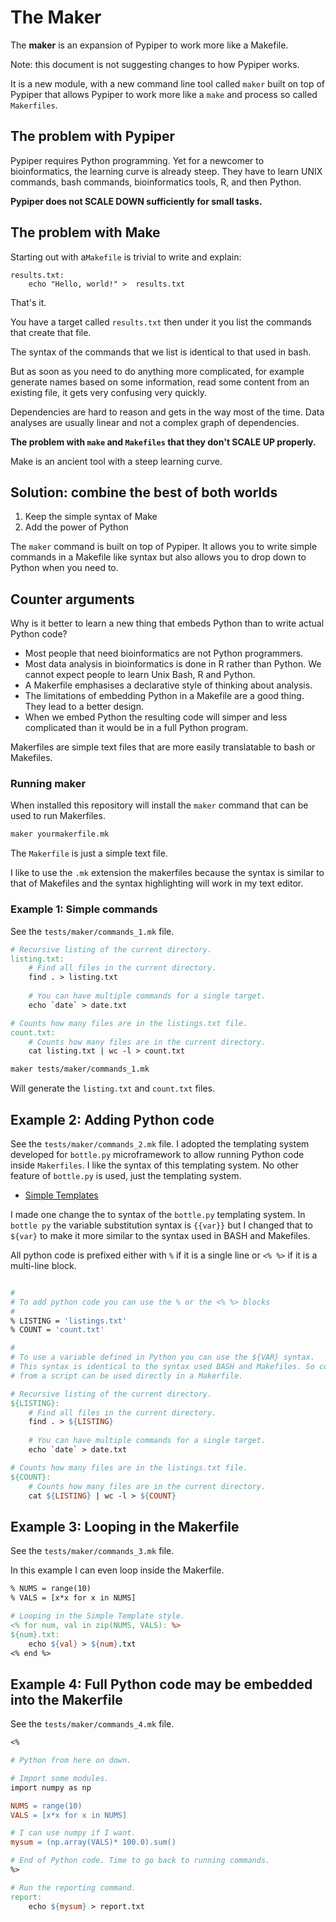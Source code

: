 # The Maker

The **maker** is an expansion of Pypiper to work more like a Makefile.

Note: this document is not suggesting changes to how Pypiper works. 

It is a new module, with a new command line tool called `maker` built on top of Pypiper that allows Pypiper to work more like a `make` and process so called `Makerfiles`.

## The problem with Pypiper

Pypiper requires Python programming. Yet for a newcomer to bioinformatics, 
the learning curve is already steep. They have to learn UNIX commands, bash commands, bioinformatics tools, R, and then Python.

**Pypiper does not SCALE DOWN sufficiently for small tasks.**


## The problem with Make

Starting out with a`Makefile` is trivial to write and explain:

```
results.txt:
    echo "Hello, world!" >  results.txt
```

That's it.

You have a target called `results.txt` then under it you list the commands that create that file. 

The syntax of the commands that we list is identical to that used in bash. 

But as soon as you need to do anything more complicated, for example generate names based on some information, read some content from an existing file, it gets very confusing very quickly. 

Dependencies are hard to reason and gets in the way most of the time. Data analyses are usually linear and not a complex graph of dependencies.

**The problem with `make` and `Makefiles` that they don't SCALE UP properly.**

Make is an ancient tool with a steep learning curve.

## Solution: combine the best of both worlds

1. Keep the simple syntax of Make
2. Add the power of Python

The `maker` command is built on top of Pypiper. It allows you to write simple commands in a Makefile like syntax but also allows you to drop down to Python when you need to.

## Counter arguments

Why is it better to learn a new thing that embeds Python than to write actual Python code?

* Most people that need bioinformatics are not Python programmers.
* Most data analysis in bioinformatics is done in R rather than Python. We cannot expect people to learn Unix Bash, R and Python.
* A Makerfile emphasises a declarative style of thinking about analysis.
* The limitations of embedding Python in a Makefile are a good thing. They lead to a better design.
* When we embed Python the resulting code will simper and less complicated than it would be in a full Python program.

Makerfiles are simple text files that are more easily translatable to bash or Makefiles.

### Running maker

When installed this repository will install the `maker` command that can be used to run Makerfiles.

```bash
maker yourmakerfile.mk
```

The `Makerfile` is just a simple text file.

I like to use the `.mk` extension the makerfiles because the syntax is similar to that of Makefiles and the syntax highlighting will work in my text editor.

### Example 1: Simple commands

See the `tests/maker/commands_1.mk` file.

```makefile
# Recursive listing of the current directory.
listing.txt:
    # Find all files in the current directory.
    find . > listing.txt
    
    # You can have multiple commands for a single target.
    echo `date` > date.txt

# Counts how many files are in the listings.txt file.
count.txt:
    # Counts how many files are in the current directory.
    cat listing.txt | wc -l > count.txt
```

```bash
maker tests/maker/commands_1.mk
```

Will generate the `listing.txt` and `count.txt` files.

## Example 2: Adding Python code

See the `tests/maker/commands_2.mk` file. I adopted the templating system developed for `bottle.py` microframework to allow running Python code inside `Makerfiles`. I like the syntax of this templating system. No other feature of `bottle.py` is used, just the templating system.

* [Simple Templates][templates]

[templates]: https://bottlepy.org/docs/dev/stpl.html

I made one change the to syntax of the `bottle.py` templating system. In `bottle py` the variable substitution syntax is `{{var}}` but I changed that to `${var}` to make it more similar to the syntax used in BASH and Makefiles.

All python code is prefixed either with `%` if it is a single line or `<% %>` if it is a multi-line block.


```makefile

#
# To add python code you can use the % or the <% %> blocks
#
% LISTING = 'listings.txt'
% COUNT = 'count.txt'

#
# To use a variable defined in Python you can use the ${VAR} syntax.
# This syntax is identical to the syntax used BASH and Makefiles. So code
# from a script can be used directly in a Makerfile.

# Recursive listing of the current directory.
${LISTING}:
    # Find all files in the current directory.
    find . > ${LISTING}
    
    # You can have multiple commands for a single target.
    echo `date` > date.txt

# Counts how many files are in the listings.txt file.
${COUNT}:
    # Counts how many files are in the current directory.
    cat ${LISTING} | wc -l > ${COUNT}
```

## Example 3: Looping in the Makerfile

See the `tests/maker/commands_3.mk` file.

In this example I can even loop inside the Makerfile. 

```makefile
% NUMS = range(10)
% VALS = [x*x for x in NUMS]

# Looping in the Simple Template style.
<% for num, val in zip(NUMS, VALS): %>
${num}.txt:
	echo ${val} > ${num}.txt
<% end %>
```

## Example 4: Full Python code may be embedded into the Makerfile

See the `tests/maker/commands_4.mk` file.

```makefile
<%

# Python from here on down.

# Import some modules.
import numpy as np

NUMS = range(10)
VALS = [x*x for x in NUMS]

# I can use numpy if I want.
mysum = (np.array(VALS)* 100.0).sum()

# End of Python code. Time to go back to running commands.
%>

# Run the reporting command.
report:
	echo ${mysum} > report.txt

```




















